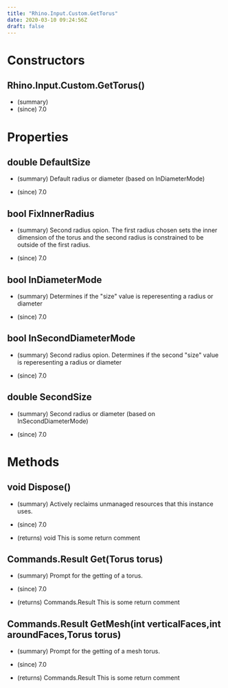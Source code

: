 ```yaml
---
title: "Rhino.Input.Custom.GetTorus"
date: 2020-03-10 09:24:56Z
draft: false
---
```


# Constructors
## Rhino.Input.Custom.GetTorus()
- (summary) 
- (since) 7.0
# Properties
## double DefaultSize
- (summary) 
     Default radius or diameter (based on InDiameterMode)
     
- (since) 7.0
## bool FixInnerRadius
- (summary) 
     Second radius opion. The first radius chosen sets the inner dimension of the torus and the second radius is constrained to be outside of the first radius.
     
- (since) 7.0
## bool InDiameterMode
- (summary) 
     Determines if the "size" value is reperesenting a radius or diameter
     
- (since) 7.0
## bool InSecondDiameterMode
- (summary) 
     Second radius opion. Determines if the second "size" value is reperesenting a radius or diameter
     
- (since) 7.0
## double SecondSize
- (summary) 
     Second radius or diameter (based on InSecondDiameterMode)
     
- (since) 7.0
# Methods
## void Dispose()
- (summary) 
     Actively reclaims unmanaged resources that this instance uses.
     
- (since) 7.0
- (returns) void This is some return comment
## Commands.Result Get(Torus torus)
- (summary) 
     Prompt for the getting of a torus.
     
- (since) 7.0
- (returns) Commands.Result This is some return comment
## Commands.Result GetMesh(int verticalFaces,int aroundFaces,Torus torus)
- (summary) 
     Prompt for the getting of a mesh torus.
     
- (since) 7.0
- (returns) Commands.Result This is some return comment
